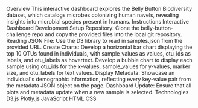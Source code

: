 Overview
This interactive dashboard explores the Belly Button Biodiversity dataset, which catalogs microbes colonizing human navels, revealing insights into microbial species present in humans.
Instructions
Interactive Dashboard Development
Setup Repository: Clone the belly-button-challenge repo and copy the provided files into the local git repository.
Reading JSON File: Use the D3 library to read in samples.json from the provided URL.
Create Charts:
Develop a horizontal bar chart displaying the top 10 OTUs found in individuals, with sample_values as values, otu_ids as labels, and otu_labels as hovertext.
Develop a bubble chart to display each sample using otu_ids for the x-values, sample_values for y-values, marker size, and otu_labels for text values.
Display Metadata: Showcase an individual's demographic information, reflecting every key-value pair from the metadata JSON object on the page.
Dashboard Update: Ensure that all plots and metadata update when a new sample is selected.
Technologies
D3.js
Plotly.js
JavaScript
HTML
CSS
